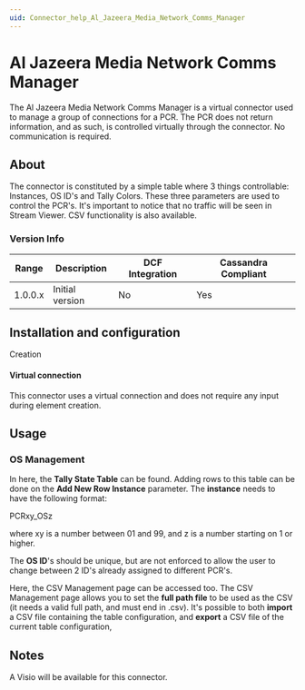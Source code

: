 ```yaml
---
uid: Connector_help_Al_Jazeera_Media_Network_Comms_Manager
---
```


# Al Jazeera Media Network Comms Manager

The Al Jazeera Media Network Comms Manager is a virtual connector used to manage a group of connections for a PCR. The PCR does not return information, and as such, is controlled virtually through the connector. No communication is required.

## About

The connector is constituted by a simple table where 3 things controllable: Instances, OS ID's and Tally Colors. These three parameters are used to control the PCR's. It's important to notice that no traffic will be seen in Stream Viewer. CSV functionality is also available.

### Version Info

| Range | Description | DCF Integration | Cassandra Compliant |
|------------------|-----------------|---------------------|-------------------------|
| 1.0.0.x          | Initial version | No                  | Yes                     |

## Installation and configuration

Creation

#### Virtual connection

This connector uses a virtual connection and does not require any input during element creation.

## Usage

### OS Management

In here, the **Tally State Table** can be found. Adding rows to this table can be done on the **Add New Row Instance** parameter. The **instance** needs to have the following format:

PCRxy_OSz

where xy is a number between 01 and 99, and z is a number starting on 1 or higher.

The **OS ID**'s should be unique, but are not enforced to allow the user to change between 2 ID's already assigned to different PCR's.

Here, the CSV Management page can be accessed too. The CSV Management page allows you to set the **full path file** to be used as the CSV (it needs a valid full path, and must end in .csv). It's possible to both **import** a CSV file containing the table configuration, and **export** a CSV file of the current table configuration,

## Notes

A Visio will be available for this connector.
